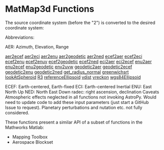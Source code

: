 # MatMap3d Functions

The source coordinate system (before the "2") is converted to the desired coordinate system:

Abbreviations:

AER: Azimuth, Elevation, Range

[aer2ecef](./aer2ecef.html)
[aer2eci](./aer2eci.html)
[aer2enu](./aer2enu.html)
[aer2geodetic](./aer2geodetic.html)
[aer2ned](./aer2ned.html)
[ecef2aer](./ecef2aer.html)
[ecef2eci](./ecef2eci.html)
[ecef2enu](./ecef2enu.html)
[ecef2enuv](./ecef2enuv.html)
[ecef2geodetic](./ecef2geodetic.html)
[ecef2ned](./ecef2ned.html)
[eci2aer](./eci2aer.html)
[eci2ecef](./eci2ecef.html)
[enu2aer](./enu2aer.html)
[enu2ecef](./enu2ecef.html)
[enu2geodetic](./enu2geodetic.html)
[env2uvw](./env2uvw.html)
[geodetic2aer](./geodetic2aer.html)
[geodetic2ecef](./geodetic2ecef.html)
[geodetic2enu](./geodetic2enu.html)
[geodetic2ned](./geodetic2ned.html)
[get_radius_normal](./get_radius_normal.html)
[greenwichsrt](./greenwichsrt.html)
[lookAtSpheroid](./lookAtSpheroid.html)
[R3](./R3.html)
[referenceEllipsoid](./referenceEllipsoid.html)
[vdist](./vdist.html)
[vreckon](./vreckon.html)
[wgs84Ellipsoid](./wgs84Ellipsoid.html)

ECEF: Earth-centered, Earth-fixed
ECI: Earth-centered Inertial
ENU: East North Up
NED: North East Down
radec: right ascension, declination
Caveats
Atmospheric effects neglected in all functions not invoking AstroPy. Would need to update code to add these input parameters (just start a GitHub Issue to request).
Planetary perturbations and nutation etc. not fully considered.

These functions present a similar API of a subset of functions in the Mathworks Matlab:

* Mapping Toolbox
* Aerospace Blockset
